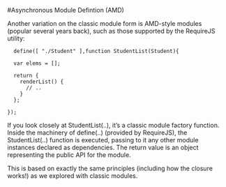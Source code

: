 #Asynchronous Module Defintion (AMD)

Another variation on the classic module form is AMD-style modules (popular several years back), such as those supported
by the RequireJS utility:

```
  define([ "./Student" ],function StudentList(Student){

  var elems = [];

  return {
    renderList() {
      // ..
    }
  };

});

```

If you look closely at StudentList(..), it’s a classic module factory function. Inside the machinery of define(..)
(provided by RequireJS), the StudentList(..) function is executed, passing to it any other module instances declared
as dependencies. The return value is an object representing the public API for the module.

This is based on exactly the same principles (including how the closure works!) as we explored with classic modules.
